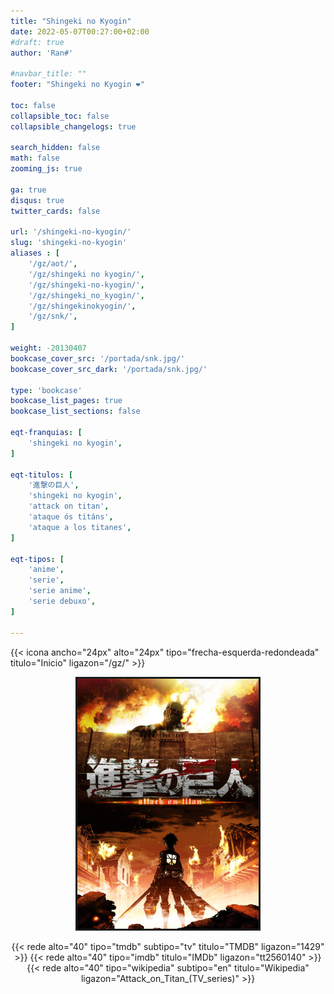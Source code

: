 ```yaml
---
title: "Shingeki no Kyogin"
date: 2022-05-07T00:27:00+02:00
#draft: true
author: 'Ran#'

#navbar_title: ""
footer: "Shingeki no Kyogin ❤️"

toc: false
collapsible_toc: false
collapsible_changelogs: true

search_hidden: false
math: false
zooming_js: true

ga: true
disqus: true
twitter_cards: false

url: '/shingeki-no-kyogin/'
slug: 'shingeki-no-kyogin'
aliases : [
    '/gz/aot/',
    '/gz/shingeki no kyogin/',
    '/gz/shingeki-no-kyogin/',
    '/gz/shingeki_no_kyogin/',
    '/gz/shingekinokyogin/',
    '/gz/snk/',
]

weight: -20130407
bookcase_cover_src: '/portada/snk.jpg/'
bookcase_cover_src_dark: '/portada/snk.jpg/'

type: 'bookcase'
bookcase_list_pages: true
bookcase_list_sections: false

eqt-franquias: [
    'shingeki no kyogin',
]

eqt-titulos: [
    '進撃の巨人',
    'shingeki no kyogin',
    'attack on titan',
    'ataque ós titáns',
    'ataque a los titanes',
]

eqt-tipos: [
    'anime',
    'serie',
    'serie anime',
    'serie debuxo',
]

---
```


{{< icona ancho="24px" alto="24px" tipo="frecha-esquerda-redondeada" titulo="Inicio" ligazon="/gz/" >}}

<div style="text-align: center">
<img style="border: 3px solid currentColor" height=400 title="Shingeki no Kyogin" alt="Shingeki no Kyogin" src="/portada/snk.jpg">

{{< rede alto="40" tipo="tmdb" subtipo="tv" titulo="TMDB" ligazon="1429" >}}
{{< rede alto="40" tipo="imdb" titulo="IMDb" ligazon="tt2560140" >}}
{{< rede alto="40" tipo="wikipedia" subtipo="en" titulo="Wikipedia" ligazon="Attack_on_Titan_(TV_series)" >}}
</div>
